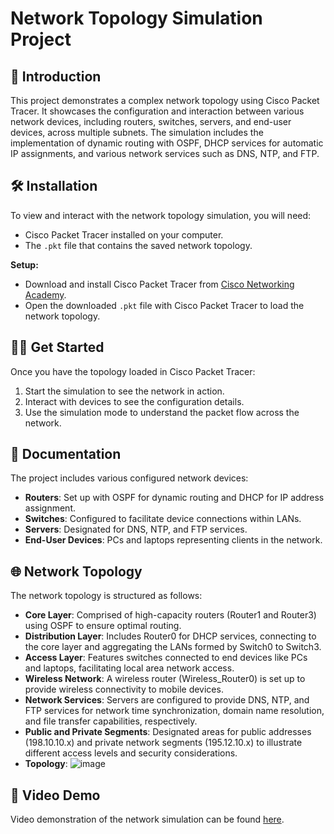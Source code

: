 # Network Topology Simulation Project

## 📖 Introduction
This project demonstrates a complex network topology using Cisco Packet Tracer. It showcases the configuration and interaction between various network devices, including routers, switches, servers, and end-user devices, across multiple subnets. The simulation includes the implementation of dynamic routing with OSPF, DHCP services for automatic IP assignments, and various network services such as DNS, NTP, and FTP.

## 🛠️ Installation
To view and interact with the network topology simulation, you will need:
- Cisco Packet Tracer installed on your computer.
- The `.pkt` file that contains the saved network topology.

**Setup:**
- Download and install Cisco Packet Tracer from [Cisco Networking Academy](https://www.netacad.com/courses/packet-tracer).
- Open the downloaded `.pkt` file with Cisco Packet Tracer to load the network topology.

## 👨‍🏫 Get Started
Once you have the topology loaded in Cisco Packet Tracer:
1. Start the simulation to see the network in action.
2. Interact with devices to see the configuration details.
3. Use the simulation mode to understand the packet flow across the network.

## 📘 Documentation
The project includes various configured network devices:
- **Routers**: Set up with OSPF for dynamic routing and DHCP for IP address assignment.
- **Switches**: Configured to facilitate device connections within LANs.
- **Servers**: Designated for DNS, NTP, and FTP services.
- **End-User Devices**: PCs and laptops representing clients in the network.

## 🌐 Network Topology
The network topology is structured as follows:
- **Core Layer**: Comprised of high-capacity routers (Router1 and Router3) using OSPF to ensure optimal routing.
- **Distribution Layer**: Includes Router0 for DHCP services, connecting to the core layer and aggregating the LANs formed by Switch0 to Switch3.
- **Access Layer**: Features switches connected to end devices like PCs and laptops, facilitating local area network access.
- **Wireless Network**: A wireless router (Wireless_Router0) is set up to provide wireless connectivity to mobile devices.
- **Network Services**: Servers are configured to provide DNS, NTP, and FTP services for network time synchronization, domain name resolution, and file transfer capabilities, respectively.
- **Public and Private Segments**: Designated areas for public addresses (198.10.10.x) and private network segments (195.12.10.x) to illustrate different access levels and security considerations.
- **Topology**:
  ![image](https://github.com/Gravqc/Cisco_Packet_Tracer/assets/90492971/4138fee1-c564-4ac3-96de-13e9110804c8)


## 🎥 Video Demo
Video demonstration of the network simulation can be found [here](https://drive.google.com/file/d/1yuzWS6S0Es4wJ8V7554UX2yjRrES-nMd/view?usp=sharing).
